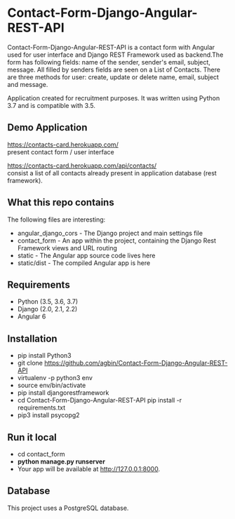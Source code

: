 # Contact-Form-Django-Angular-REST-API
Contact-Form-Django-Angular-REST-API is a contact form with Angular used for user interface and Django REST
Framework used as backend.The form has following fields: name of the sender, sender's email, subject, message. All filled by senders fields are seen on a List of Contacts. There are three methods for user: create, update or delete name, email, subject and message.

Application created for recruitment purposes. It was written using Python 3.7 and is compatible with 3.5.

## Demo Application
https://contacts-card.herokuapp.com/ <br/> 
present contact form / user interface

https://contacts-card.herokuapp.com/api/contacts/ <br/> 
consist a list of all contacts already present in application database (rest framework).

## What this repo contains
The following files are interesting:

  *  angular_django_cors - The Django project and main settings file
  *  contact_form - An app within the project, containing the Django Rest Framework views and URL routing
  *  static - The Angular app source code lives here
  *  static/dist - The compiled Angular app is here
    
## Requirements

  *   Python (3.5, 3.6, 3.7)
  *   Django (2.0, 2.1, 2.2)
  *   Angular 6

## Installation

  * pip install Python3
  * git clone https://github.com/agbin/Contact-Form-Django-Angular-REST-API
  * virtualenv -p python3 env
  * source env/bin/activate
  * pip install djangorestframework
  * cd Contact-Form-Django-Angular-REST-API
    pip install -r requirements.txt
  * pip3 install psycopg2
  
## Run it local

  * cd contact_form
  * **python manage.py runserver**
  * Your app will be available at http://127.0.0.1:8000.
  
## Database

This project uses a PostgreSQL database.

